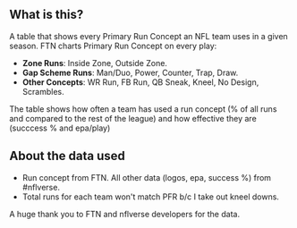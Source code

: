 ## What is this?
A table that shows every Primary Run Concept an NFL team uses in a given season. FTN charts Primary Run Concept on every play: 
- **Zone Runs**: Inside Zone, Outside Zone.
- **Gap Scheme Runs**: Man/Duo, Power, Counter, Trap, Draw.
- **Other Concepts**: WR Run, FB Run, QB Sneak, Kneel, No Design, Scrambles.

The table shows how often a team has used a run concept (% of all runs and compared to the rest of the league) and how effective they are (succcess % and epa/play)

## About the data used
- Run concept from FTN. All other data (logos, epa, success %) from #nflverse.
- Total runs for each team won't match PFR b/c I take out kneel downs.

A huge thank you to FTN and nflverse developers for the data. 
